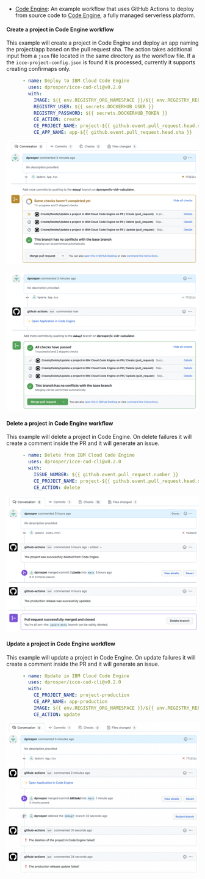 

* [Code Engine](https://github.com/dprosper/cidr-calculator/tree/main/.github/workflows): An example workflow that uses GitHub Actions to deploy from source
code to [Code Engine](https://cloud.ibm.com/codeengine), a fully managed serverless platform.


#### Create a project in Code Engine workflow

This example will create a project in Code Engine and deploy an app naming the project/app based on the pull request sha. The action takes additional input from a `json` file located in the same directory as the workflow file.  If a the `icce-project-config.json` is found it is processed, currently it supports creating confirmaps only.  

```yml
      - name: Deploy to IBM Cloud Code Engine
        uses: dprosper/icce-cud-cli@v0.2.0
        with:
          IMAGE: ${{ env.REGISTRY_ORG_NAMESPACE }}/${{ env.REGISTRY_REPOSITORY }}:${{ github.event.pull_request.head.sha }}
          REGISTRY_USER: ${{ secrets.DOCKERHUB_USER }}
          REGISTRY_PASSWORD: ${{ secrets.DOCKERHUB_TOKEN }}
          CE_ACTION: create
          CE_PROJECT_NAME: project-${{ github.event.pull_request.head.sha }}
          CE_APP_NAME: app-${{ github.event.pull_request.head.sha }}
```

![](./docs/assets/icce-cud-create-running.png)


![](./docs/assets/icce-cud-create-success.png)



#### Delete a project in Code Engine workflow

This example will delete a project in Code Engine.  On delete failures it will create a comment inside the PR and it will generate an issue.  

```yml
      - name: Delete from IBM Cloud Code Engine
        uses: dprosper/icce-cud-cli@v0.2.0
        with:
          ISSUE_NUMBER: ${{ github.event.pull_request.number }}
          CE_PROJECT_NAME: project-${{ github.event.pull_request.head.sha }}
          CE_ACTION: delete
```
![](./docs/assets/icce-cud-delete-update-success.png)


#### Update a project in Code Engine workflow

This example will update a project in Code Engine.  On update failures it will create a comment inside the PR and it will generate an issue.  

```yml
      - name: Update in IBM Cloud Code Engine
        uses: dprosper/icce-cud-cli@v0.2.0
        with:
          CE_PROJECT_NAME: project-production
          CE_APP_NAME: app-production
          IMAGE: ${{ env.REGISTRY_ORG_NAMESPACE }}/${{ env.REGISTRY_REPOSITORY }}:latest
          CE_ACTION: update
```

![](./docs/assets/icce-cud-delete-update-failed.png)
